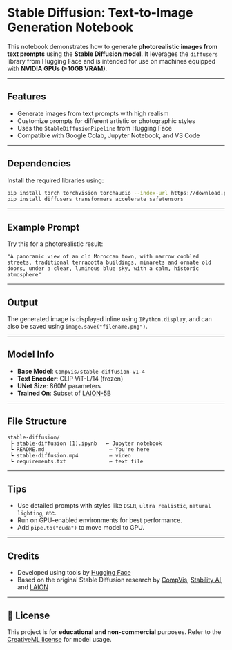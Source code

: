 #  Stable Diffusion: Text-to-Image Generation Notebook

This notebook demonstrates how to generate **photorealistic images from text prompts** using the **Stable Diffusion model**. It leverages the `diffusers` library from Hugging Face and is intended for use on machines equipped with **NVIDIA GPUs (≥10GB VRAM)**.

---

##  Features

- Generate images from text prompts with high realism
- Customize prompts for different artistic or photographic styles
- Uses the `StableDiffusionPipeline` from Hugging Face
- Compatible with Google Colab, Jupyter Notebook, and VS Code

---

##  Dependencies

Install the required libraries using:

```bash
pip install torch torchvision torchaudio --index-url https://download.pytorch.org/whl/cu118
pip install diffusers transformers accelerate safetensors
```
---

## Example Prompt

Try this for a photorealistic result:

```text
"A panoramic view of an old Moroccan town, with narrow cobbled streets, traditional terracotta buildings, minarets and ornate old doors, under a clear, luminous blue sky, with a calm, historic atmosphere"
```

---

##  Output

The generated image is displayed inline using `IPython.display`, and can also be saved using `image.save("filename.png")`.

---

## Model Info

- **Base Model**: `CompVis/stable-diffusion-v1-4`
- **Text Encoder**: CLIP ViT-L/14 (frozen)
- **UNet Size**: 860M parameters
- **Trained On**: Subset of [LAION-5B](https://laion.ai/blog/laion-5b/)

---

##  File Structure

```
stable-diffusion/
 ┣ stable-diffusion (1).ipynb   ← Jupyter notebook
 ┗ README.md                     ← You're here
 ┗ stable-diffusion.mp4          ← video
 ┗ requirements.txt              ← text file

```

---

##  Tips

- Use detailed prompts with styles like `DSLR`, `ultra realistic`, `natural lighting`, etc.
- Run on GPU-enabled environments for best performance.
- Add `pipe.to("cuda")` to move model to GPU.

---

##  Credits

- Developed using tools by [Hugging Face](https://huggingface.co/CompVis/stable-diffusion-v1-4)
- Based on the original Stable Diffusion research by [CompVis](https://github.com/CompVis), [Stability AI](https://stability.ai/), and [LAION](https://laion.ai/)

---

## 📄 License

This project is for **educational and non-commercial** purposes. Refer to the [CreativeML license](https://huggingface.co/CompVis/stable-diffusion-v1-4#license) for model usage.
